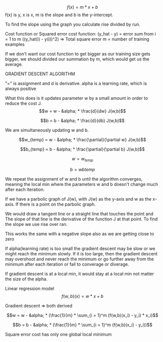 $$f(x) = m * x + b$$
f(x) is y, x is x, m is the slope and b is the y-intercept.

To find the slope using the graph you calculate rise divided by run.



Cost function or Squared error cost function: (y_hat - y) = error
				sum from i = 1 to m ((y_hat(i) - y(i))^2) => Total square error
				m = number of training examples

If we don't want our cost function to get bigger as our training size gets bigger, we should divided
our summation by m, which would get us the average.



GRADIENT DESCENT ALGORITHM

"=" is assignment and d is derivative.
alpha is a learning rate, which is always positive

What this does is it updates parameter w by a small amount in order to reduce the cost J.
$$w = w - &alpha; * \frac{d}{dw} J(w,b)$$

$$b = b - &alpha; * \frac{d}{db} J(w,b)$$



We are simultaneously updating w and b.

$$w_{temp} = w - &alpha; * \frac{\partial}{\partial w} J(w,b)$$

$$b_{temp} = b - &alpha; * \frac{\partial}{\partial b} J(w,b)$$

$$w = w_{temp}$$

$$b = wb{temp}$$

We repeat the assignment of w and b until the algorithm converges, meaning the local 
min where the parameters w and b doesn't change much after each iteration.


If we have a parbolic graph of J(w), with J(w) as the y-axis and w as the
x-axis. If there is a point on the parbolic graph.

We would draw a tangent line or a straight line that touches the point and
The slope of that line is the derivative of the function J at that point.
To find the slope we use rise over ran.

This works the same with a negative slope also as we are getting close to zero


If alpha(learning rate) is too small the gradient descent may be slow or 
we might reach the minimum slowly. If it is too large, then the gradient 
descent may overshoot and never reach the minimum or go further away from
the minimum after each iteration or fail to converage or diverage.


If gradient descent is at a local min, it would stay at a local min not 
matter the size of the alpha.

Linear regression model 
$$f(w,b)(x) = w * x + b$$

Gradient descent => both derived

$$w = w - &alpha; * (\frac{1}{m} * \sum_{i = 1}^m (f(w,b)(x_i) - y_i) * x_i)$$

$$b = b - &alpha; * (\frac{1}{m}  * \sum_{i = 1}^m (f(w,b)(x_i) - y_i))$$

Square error cost has only one global local minimum



